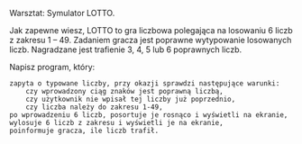 Warsztat: Symulator LOTTO.

Jak zapewne wiesz, LOTTO to gra liczbowa polegająca na losowaniu 6 liczb z zakresu 1 – 49. Zadaniem gracza jest poprawne wytypowanie losowanych liczb. Nagradzane jest trafienie 3, 4, 5 lub 6 poprawnych liczb.

Napisz program, który:

    zapyta o typowane liczby, przy okazji sprawdzi następujące warunki:
        czy wprowadzony ciąg znaków jest poprawną liczbą,
        czy użytkownik nie wpisał tej liczby już poprzednio,
        czy liczba należy do zakresu 1-49,
    po wprowadzeniu 6 liczb, posortuje je rosnąco i wyświetli na ekranie,
    wylosuje 6 liczb z zakresu i wyświetli je na ekranie,
    poinformuje gracza, ile liczb trafił.
